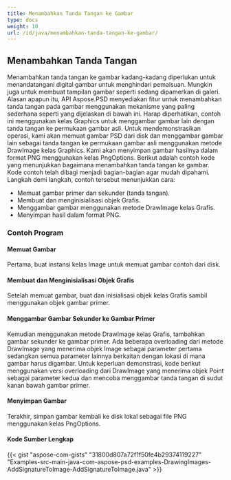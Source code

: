 ```yaml
---
title: Menambahkan Tanda Tangan ke Gambar
type: docs
weight: 10
url: /id/java/menambahkan-tanda-tangan-ke-gambar/
---
```


## **Menambahkan Tanda Tangan**


Menambahkan tanda tangan ke gambar kadang-kadang diperlukan untuk menandatangani digital gambar untuk menghindari pemalsuan. Mungkin juga untuk membuat tampilan gambar seperti sedang dipamerkan di galeri. Alasan apapun itu, API Aspose.PSD menyediakan fitur untuk menambahkan tanda tangan pada gambar menggunakan mekanisme yang paling sederhana seperti yang dijelaskan di bawah ini. Harap diperhatikan, contoh ini menggunakan kelas Graphics untuk menggambar gambar lain dengan tanda tangan ke permukaan gambar asli. Untuk mendemonstrasikan operasi, kami akan memuat gambar PSD dari disk dan menggambar gambar lain sebagai tanda tangan ke permukaan gambar asli menggunakan metode DrawImage kelas Graphics. Kami akan menyimpan gambar hasilnya dalam format PNG menggunakan kelas PngOptions. Berikut adalah contoh kode yang menunjukkan bagaimana menambahkan tanda tangan ke gambar. Kode contoh telah dibagi menjadi bagian-bagian agar mudah dipahami. Langkah demi langkah, contoh tersebut menunjukkan cara:

- Memuat gambar primer dan sekunder (tanda tangan).
- Membuat dan menginisialisasi objek Grafis.
- Menggambar gambar menggunakan metode DrawImage kelas Grafis.
- Menyimpan hasil dalam format PNG.
### **Contoh Program**
#### **Memuat Gambar**
Pertama, buat instansi kelas Image untuk memuat gambar contoh dari disk.
#### **Membuat dan Menginisialisasi Objek Grafis**
Setelah memuat gambar, buat dan inisialisasi objek kelas Grafis sambil menggunakan objek gambar primer.
#### **Menggambar Gambar Sekunder ke Gambar Primer**
Kemudian menggunakan metode DrawImage kelas Grafis, tambahkan gambar sekunder ke gambar primer. Ada beberapa overloading dari metode DrawImage yang menerima objek Image sebagai parameter pertama sedangkan semua parameter lainnya berkaitan dengan lokasi di mana gambar harus digambar. Untuk keperluan demonstrasi, kode berikut menggunakan versi overloading dari DrawImage yang menerima objek Point sebagai parameter kedua dan mencoba menggambar tanda tangan di sudut kanan bawah gambar primer.
#### **Menyimpan Gambar**
Terakhir, simpan gambar kembali ke disk lokal sebagai file PNG menggunakan kelas PngOptions.
#### **Kode Sumber Lengkap**
{{< gist "aspose-com-gists" "31800d807a72f1f50fe4b29374119227" "Examples-src-main-java-com-aspose-psd-examples-DrawingImages-AddSignatureToImage-AddSignatureToImage.java" >}}
